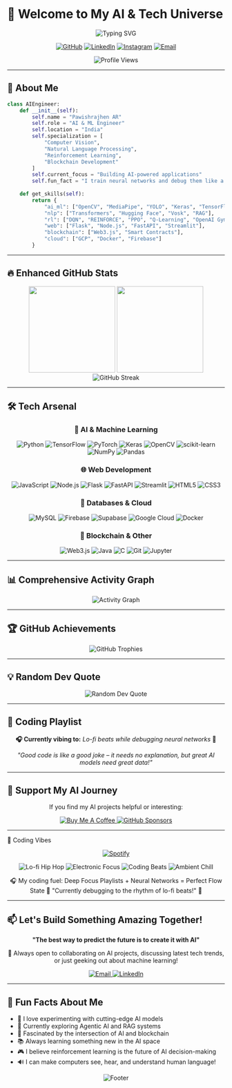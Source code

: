 # 🚀 Welcome to My AI & Tech Universe

<div align="center">
  
  <!-- Animated typing effect -->
  <img src="https://readme-typing-svg.demolab.com/?lines=AI+%26+ML+Engineer;Computer+Vision+Specialist;Full-Stack+Developer;Blockchain+Enthusiast;Always+Building+Something+Cool&font=Fira%20Code&center=true&width=450&height=50&duration=4000&pause=1000" alt="Typing SVG" />
  
  <!-- Social badges with custom styling -->
  <p>
    <a href="https://github.com/PawishrajhenAR"><img src="https://img.shields.io/badge/GitHub-100000?style=for-the-badge&logo=github&logoColor=white" alt="GitHub"/></a>
    <a href="https://linkedin.com/in/pawish6364/"><img src="https://img.shields.io/badge/LinkedIn-0077B5?style=for-the-badge&logo=linkedin&logoColor=white" alt="LinkedIn"/></a>
    <a href="https://www.instagram.com/ipawish/"><img src="https://img.shields.io/badge/Instagram-E4405F?style=for-the-badge&logo=instagram&logoColor=white" alt="Instagram"/></a>
    <a href="mailto:pawishrajhen@gmail.com"><img src="https://img.shields.io/badge/Email-D14836?style=for-the-badge&logo=gmail&logoColor=white" alt="Email"/></a>
  </p>
  
  <!-- Profile views counter -->
  <img src="https://komarev.com/ghpvc/?username=PawishrajhenAR&style=for-the-badge&color=brightgreen" alt="Profile Views" />
  
</div>

---

## 🎯 About Me

```python
class AIEngineer:
    def __init__(self):
        self.name = "Pawishrajhen AR"
        self.role = "AI & ML Engineer"
        self.location = "India"
        self.specialization = [
            "Computer Vision",
            "Natural Language Processing", 
            "Reinforcement Learning",
            "Blockchain Development"
        ]
        self.current_focus = "Building AI-powered applications"
        self.fun_fact = "I train neural networks and debug them like a detective! 🕵️‍♂️"
    
    def get_skills(self):
        return {
            "ai_ml": ["OpenCV", "MediaPipe", "YOLO", "Keras", "TensorFlow", "PyTorch"],
            "nlp": ["Transformers", "Hugging Face", "Vosk", "RAG"],
            "rl": ["DQN", "REINFORCE", "PPO", "Q-Learning", "OpenAI Gym"],
            "web": ["Flask", "Node.js", "FastAPI", "Streamlit"],
            "blockchain": ["Web3.js", "Smart Contracts"],
            "cloud": ["GCP", "Docker", "Firebase"]
        }
```

---

## 🔥 Enhanced GitHub Stats

<div align="center">
  
  <!-- Main stats with custom theme -->
  <img height="200em" src="https://github-readme-stats.vercel.app/api?username=PawishrajhenAR&show_icons=true&theme=tokyonight&include_all_commits=true&count_private=true&hide_border=true&bg_color=0d1117&title_color=58a6ff&text_color=c9d1d9&icon_color=1f6feb"/>
  
  <!-- Top languages with enhanced styling -->
  <img height="200em" src="https://github-readme-stats.vercel.app/api/top-langs/?username=PawishrajhenAR&layout=compact&langs_count=10&theme=tokyonight&hide_border=true&bg_color=0d1117&title_color=58a6ff&text_color=c9d1d9&card_width=320"/>
  
</div>

<div align="center">
  <!-- GitHub streak with custom styling -->
  <img src="https://github-readme-streak-stats.herokuapp.com/?user=PawishrajhenAR&theme=tokyonight&hide_border=true&background=0d1117&ring=58a6ff&fire=58a6ff&currStreakLabel=58a6ff&sideNums=c9d1d9&currStreakNum=c9d1d9&sideLabels=c9d1d9&dates=8b949e" alt="GitHub Streak"/>
</div>

---

## 🛠️ Tech Arsenal

<div align="center">

### 🤖 AI & Machine Learning
![Python](https://img.shields.io/badge/Python-3776AB?style=for-the-badge&logo=python&logoColor=white)
![TensorFlow](https://img.shields.io/badge/TensorFlow-FF6F00?style=for-the-badge&logo=tensorflow&logoColor=white)
![PyTorch](https://img.shields.io/badge/PyTorch-EE4C2C?style=for-the-badge&logo=pytorch&logoColor=white)
![Keras](https://img.shields.io/badge/Keras-D00000?style=for-the-badge&logo=keras&logoColor=white)
![OpenCV](https://img.shields.io/badge/OpenCV-27338e?style=for-the-badge&logo=opencv&logoColor=white)
![scikit-learn](https://img.shields.io/badge/scikit--learn-F7931E?style=for-the-badge&logo=scikit-learn&logoColor=white)
![NumPy](https://img.shields.io/badge/numpy-013243?style=for-the-badge&logo=numpy&logoColor=white)
![Pandas](https://img.shields.io/badge/pandas-150458?style=for-the-badge&logo=pandas&logoColor=white)

### 🌐 Web Development
![JavaScript](https://img.shields.io/badge/JavaScript-F7DF1E?style=for-the-badge&logo=javascript&logoColor=black)
![Node.js](https://img.shields.io/badge/Node.js-43853D?style=for-the-badge&logo=node.js&logoColor=white)
![Flask](https://img.shields.io/badge/Flask-000000?style=for-the-badge&logo=flask&logoColor=white)
![FastAPI](https://img.shields.io/badge/FastAPI-005571?style=for-the-badge&logo=fastapi&logoColor=white)
![Streamlit](https://img.shields.io/badge/Streamlit-FF4B4B?style=for-the-badge&logo=streamlit&logoColor=white)
![HTML5](https://img.shields.io/badge/HTML5-E34F26?style=for-the-badge&logo=html5&logoColor=white)
![CSS3](https://img.shields.io/badge/CSS3-1572B6?style=for-the-badge&logo=css3&logoColor=white)

### 💾 Databases & Cloud
![MySQL](https://img.shields.io/badge/MySQL-4479A1?style=for-the-badge&logo=mysql&logoColor=white)
![Firebase](https://img.shields.io/badge/Firebase-FFCA28?style=for-the-badge&logo=firebase&logoColor=black)
![Supabase](https://img.shields.io/badge/Supabase-3ECF8E?style=for-the-badge&logo=supabase&logoColor=white)
![Google Cloud](https://img.shields.io/badge/Google%20Cloud-4285F4?style=for-the-badge&logo=google-cloud&logoColor=white)
![Docker](https://img.shields.io/badge/Docker-2496ED?style=for-the-badge&logo=docker&logoColor=white)

### 🔗 Blockchain & Other
![Web3.js](https://img.shields.io/badge/Web3.js-F16822?style=for-the-badge&logo=web3.js&logoColor=white)
![Java](https://img.shields.io/badge/Java-ED8B00?style=for-the-badge&logo=java&logoColor=white)
![C](https://img.shields.io/badge/C-00599C?style=for-the-badge&logo=c&logoColor=white)
![Git](https://img.shields.io/badge/Git-F05032?style=for-the-badge&logo=git&logoColor=white)
![Jupyter](https://img.shields.io/badge/Jupyter-F37626?style=for-the-badge&logo=jupyter&logoColor=white)

</div>

---

## 📊 Comprehensive Activity Graph

<div align="center">
  <img src="https://github-readme-activity-graph.vercel.app/graph?username=PawishrajhenAR&theme=github-compact&hide_border=true&area=true&bg_color=0d1117&color=58a6ff&line=1f6feb&point=c9d1d9" alt="Activity Graph"/>
</div>

---

## 🏆 GitHub Achievements

<div align="center">
  <img src="https://github-profile-trophy.vercel.app/?username=PawishrajhenAR&theme=algolia&no-frame=true&no-bg=true&margin-w=4&column=7" alt="GitHub Trophies"/>
</div>

---

## 💡 Random Dev Quote

<div align="center">
  <img src="https://quotes-github-readme.vercel.app/api?type=horizontal&theme=dark" alt="Random Dev Quote"/>
</div>

---

## 🎵 Coding Playlist

<div align="center">
  
  **🎧 Currently vibing to:** *Lo-fi beats while debugging neural networks* 🎵
  
  *"Good code is like a good joke – it needs no explanation, but great AI models need great data!"*
  
</div>

---

## 🌟 Support My AI Journey

<div align="center">
  
  If you find my AI projects helpful or interesting:
  
  <a href="https://buymeacoffee.com/pawishrajhen">
    <img src="https://img.shields.io/badge/Buy%20Me%20a%20Coffee-ffdd00?style=for-the-badge&logo=buy-me-a-coffee&logoColor=black" alt="Buy Me A Coffee"/>
  </a>
  
  <a href="https://github.com/sponsors/PawishrajhenAR">
    <img src="https://img.shields.io/badge/Sponsor-30363D?style=for-the-badge&logo=GitHub-Sponsors&logoColor=#white" alt="GitHub Sponsors"/>
  </a>
  
</div>

---

🎵 Coding Vibes
<div align="center">
  <!-- Simple Spotify badge -->
  <a href="https://open.spotify.com">
    <img src="https://img.shields.io/badge/Spotify-1ED760?style=for-the-badge&logo=spotify&logoColor=white&label=Coding%20with" alt="Spotify"/>
  </a>
  <!-- Music mood badges -->
  <p>
    <img src="https://img.shields.io/badge/🎧_Lo--fi_Hip_Hop-FF6B6B?style=flat-square&labelColor=1ED760&color=white" alt="Lo-fi Hip Hop"/>
    <img src="https://img.shields.io/badge/🎵_Electronic_Focus-4ECDC4?style=flat-square&labelColor=1ED760&color=white" alt="Electronic Focus"/>
    <img src="https://img.shields.io/badge/🎼_Coding_Beats-45B7D1?style=flat-square&labelColor=1ED760&color=white" alt="Coding Beats"/>
    <img src="https://img.shields.io/badge/🎹_Ambient_Chill-96CEB4?style=flat-square&labelColor=1ED760&color=white" alt="Ambient Chill"/>
  </p>
🎧 My coding fuel: Deep Focus Playlists + Neural Networks = Perfect Flow State 🚀
"Currently debugging to the rhythm of lo-fi beats!" 🎵
</div>

---

## 📫 Let's Build Something Amazing Together!

<div align="center">
  
  **"The best way to predict the future is to create it with AI"**
  
  💬 Always open to collaborating on AI projects, discussing latest tech trends, or just geeking out about machine learning!
  
  <a href="mailto:pawishrajhen@gmail.com">
    <img src="https://img.shields.io/badge/Email-D14836?style=for-the-badge&logo=gmail&logoColor=white" alt="Email"/>
  </a>
  
  <a href="https://linkedin.com/in/pawish6364/">
    <img src="https://img.shields.io/badge/LinkedIn-0077B5?style=for-the-badge&logo=linkedin&logoColor=white" alt="LinkedIn"/>
  </a>
  
</div>

---

## 🚀 Fun Facts About Me

- 🔬 I love experimenting with cutting-edge AI models
- 🎯 Currently exploring Agentic AI and RAG systems
- 🌊 Fascinated by the intersection of AI and blockchain
- 📚 Always learning something new in the AI space
- 🎮 I believe reinforcement learning is the future of AI decision-making
- 🔊 I can make computers see, hear, and understand human language!

<div align="center">
  <img src="https://capsule-render.vercel.app/api?type=waving&color=gradient&height=100&section=footer&animation=fadeIn&fontColor=58a6ff" alt="Footer"/>
</div>
